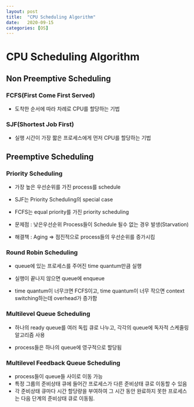 ```yaml
---
layout: post
title:  "CPU Scheduling Algorithm"
date:   2020-09-15
categories: [OS]
---
```

# **CPU Scheduling Algorithm**

## **Non Preemptive Scheduling**

### FCFS(First Come First Served)
- 도착한 순서에 따라 차례로 CPU를 할당하는 기법

### SJF(Shortest Job First) 
- 실행 시간이 가장 짧은 프로세스에게 먼저 CPU를 할당하는 기법

## **Preemptive Scheduling**

### **Priority Scheduling**

- 가장 높은 우선순위를 가진 process를 schedule

- SJF는 Priority Scheduling의 special case

- FCFS는 equal priority를 가진 priority scheduling

- 문제점 : 낮은우선순위 Process들이 Schedule 될수 없는 경우 발생(Starvation)

- 해결책 : Aging => 점진적으로 process들의 우선순위를 증가시킴

### **Round Robin Scheduling**

- queue에 있는 프로세스를 주어진 time quantum만큼 실행

- 실행이 끝나지 않으면 queue에 enqueue

- time quantum이 너무크면 FCFS이고, time quantum이 너무 작으면 context switching하는데 overhead가 증가함

### **Multilevel Queue Scheduling**

- 하나의 ready queue를 여러 독립 큐로 나누고, 각각의 queue에 독자적 스케줄링 알고리즘 사용

- process들은 하나의 queue에 영구적으로 할당됨


### **Multilevel Feedback Queue Scheduling**

- process들이 queue들 사이로 이동 가능
- 특정 그룹의 준비상태 큐에 들어간 프로세스가 다른 준비상태 큐로 이동할 수 있음
- 각 준비상태 큐마다 시간 할당량을 부여하여 그 시간 동안 완료하지 못한 프로세스는 다음 단계의 준비상태 큐로 이동됨.